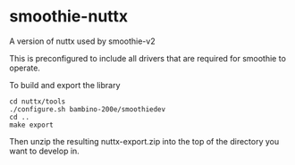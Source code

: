 # smoothie-nuttx
A version of nuttx used by smoothie-v2

This is preconfigured to include all drivers that are required for smoothie to operate.

To build and export the library 

```
cd nuttx/tools
./configure.sh bambino-200e/smoothiedev
cd ..
make export
```

Then unzip the resulting nuttx-export.zip into the top of the directory you want to develop in.
